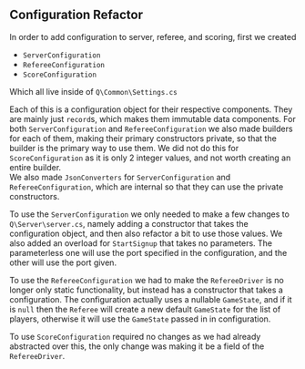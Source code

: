 ## Configuration Refactor

In order to add configuration to server, referee, and scoring, first we created

- `ServerConfiguration`
- `RefereeConfiguration`
- `ScoreConfiguration`

Which all live inside of `Q\Common\Settings.cs`

Each of this is a configuration object for their respective components. They are
mainly just `record`s, which makes them immutable data components. For both
`ServerConfiguration` and `RefereeConfiguration` we also made builders for each
of them, making their primary constructors private, so that the builder is the
primary way to use them. We did not do this for `ScoreConfiguration` as it is
only 2 integer values, and not worth creating an entire builder.  
We also made `JsonConverters` for `ServerConfiguration` and
`RefereeConfiguration`, which are internal so that they can use the private
constructors.  

To use the `ServerConfiguration` we only needed to make a few changes to
`Q\Server\server.cs`, namely adding a constructor that takes the configuration
object, and then also refactor a bit to use those values. We also added an
overload for `StartSignup` that takes no parameters. The parameterless one will
use the port specified in the configuration, and the other will use the port
given.

To use the `RefereeConfiguration` we had to make the `RefereeDriver` is no
longer only static functionality, but instead has a constructor that takes a
configuration. The configuration actually uses a nullable `GameState`, and if it
is `null` then the `Referee` will create a new default `GameState` for the list
of players, otherwise it will use the `GameState` passed in in configuration.  

To use `ScoreConfiguration` required no changes as we had already abstracted
over this, the only change was making it be a field of the `RefereeDriver`.